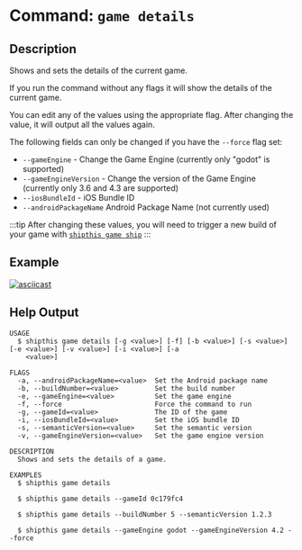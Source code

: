 # Command: `game details`

## Description

Shows and sets the details of the current game.

If you run the command without any flags it will show the details of the current
game.

You can edit any of the values using the appropriate flag. After changing the
value, it will output all the values again.

The following fields can only be changed if you have the `--force` flag set:

- `--gameEngine` - Change the Game Engine (currently only "godot" is supported)
- `--gameEngineVersion` - Change the version of the Game Engine (currently only 3.6 and 4.3 are supported)
- `--iosBundleId` - iOS Bundle ID
- `--androidPackageName` Android Package Name (not currently used)

:::tip
After changing these values, you will need to trigger a new build of your game with [`shipthis game ship`](/docs/reference/game/ship)
:::

## Example

[![asciicast](https://asciinema.org/a/5eIVmJYQ6MxDAlFVoVKXhGkYr.svg)](https://asciinema.org/a/5eIVmJYQ6MxDAlFVoVKXhGkYr)

## Help Output

```
USAGE
  $ shipthis game details [-g <value>] [-f] [-b <value>] [-s <value>] [-e <value>] [-v <value>] [-i <value>] [-a
    <value>]

FLAGS
  -a, --androidPackageName=<value>  Set the Android package name
  -b, --buildNumber=<value>         Set the build number
  -e, --gameEngine=<value>          Set the game engine
  -f, --force                       Force the command to run
  -g, --gameId=<value>              The ID of the game
  -i, --iosBundleId=<value>         Set the iOS bundle ID
  -s, --semanticVersion=<value>     Set the semantic version
  -v, --gameEngineVersion=<value>   Set the game engine version

DESCRIPTION
  Shows and sets the details of a game.

EXAMPLES
  $ shipthis game details

  $ shipthis game details --gameId 0c179fc4

  $ shipthis game details --buildNumber 5 --semanticVersion 1.2.3

  $ shipthis game details --gameEngine godot --gameEngineVersion 4.2 --force
```
